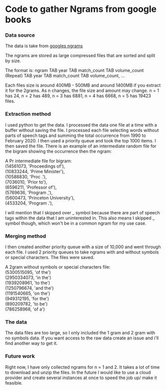 # Code to gather Ngrams from google books

### Data source
The data is take from [googles ngrams](http://storage.googleapis.com/books/ngrams/books/datasetsv3.html)

The ngrams are stored as large compressed files that are sorted and split by size.

The format is: ngram TAB year TAB match_count TAB volume_count (Repeat) TAB year TAB match_count TAB volume_count, ... 

Each files size is around 400MB - 500MB and around 1400MB if you extract it for the 2grams. As n changes, the file size and amount may change. n = 1 has 24, n = 2 has 489,  n = 3 has 6881, n = 4 has 6668, n = 5 has 19423 files.

### Extraction method 

I used python to get the data. I processed the data one file at a time with a buffer without saving the file. I processed each file selecting words without parts of speech tags and summing the total occurrence from 1990 to February 2020. I then used a priority queue and took the top 1000 items. I then saved the file. There is an example of an intermediate random file for the bigram showing the occurrence then the ngram:

A Pr intermediate file for bigram:  
    (14561073, 'Proceedings of'),  
    (10833244, 'Prime Minister'),  
    (10588830, 'Proc .'),  
    (7036010, 'Prior to'),  
    (6596211, 'Professor of'),  
    (5769636, 'Program ,'),  
    (5600473, 'Princeton University'),  
    (4533204, 'Program .'),  

I will mention that I skipped over _ symbol because there are part of speech tags within the data that I am uninterested in. This also means I skipped _ symbol though, which won't be in a common ngram for my use case.

### Merging method

I then created another priority queue with a size of 10,000 and went through each file. I used 2 priority queues to take ngrams with and without symbols or special characters. The files were saved.

A 2gram without symbols or special characters file:  
    (5300515095, 'of the')  
    (2950334073, 'in the')  
    (1939208961, 'to the')  
    (1250796674, 'and the')  
    (1191540665, 'on the')  
    (949312195, 'for the')  
    (890209782, 'to be')  
    (786258968, 'of a')  
 
### The data

The data files are too large, so I only included the 1 gram and 2 gram with no symbols data. If you want access to the raw data create an issue and i'll find another way to get it.
 
### Future work

Right now, I have only collected ngrams for n = 1 and 2. It takes a lot of time to download and unzip the files. In the future I would like to use a cloud provider and create several instances at once to speed the job up/ make it feasible.


